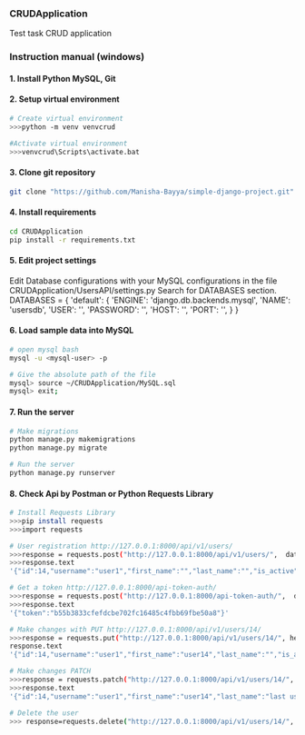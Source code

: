 ### CRUDApplication
 Test task CRUD application

### Instruction manual (windows)

#### 1. Install Python MySQL, Git

#### 2. Setup virtual environment
```bash
# Create virtual environment
>>>python -m venv venvcrud

#Activate virtual environment
>>>venvcrud\Scripts\activate.bat
```

#### 3. Clone git repository
```bash
git clone "https://github.com/Manisha-Bayya/simple-django-project.git"
```

#### 4. Install requirements
```bash
cd CRUDApplication
pip install -r requirements.txt
```

#### 5. Edit project settings

Edit Database configurations with your MySQL configurations in the file CRUDApplication/UsersAPI/settings.py 
Search for DATABASES section.
DATABASES = {
    'default': {
        'ENGINE': 'django.db.backends.mysql',
        'NAME': 'usersdb',
        'USER': '<mysql-user>',
        'PASSWORD': '<mysql-password>',
        'HOST': '<mysql-host>',
        'PORT': '<mysql-port>',
    }
}

#### 6. Load sample data into MySQL
```bash
# open mysql bash
mysql -u <mysql-user> -p

# Give the absolute path of the file
mysql> source ~/CRUDApplication/MySQL.sql
mysql> exit;

```

#### 7. Run the server
```bash
# Make migrations
python manage.py makemigrations
python manage.py migrate

# Run the server
python manage.py runserver
```

#### 8. Check Api by Postman or Python Requests Library
```bash
# Install Requests Library
>>>pip install requests
>>>import requests

# User registration http://127.0.0.1:8000/api/v1/users/
>>>response = requests.post("http://127.0.0.1:8000/api/v1/users/",  data={'username':'user1', 'password': 'passWord1'})
>>>response.text
'{"id":14,"username":"user1","first_name":"","last_name":"","is_active":true,"last_login":null,"is_superuser":false}'

# Get a token http://127.0.0.1:8000/api-token-auth/
>>>response = requests.post("http://127.0.0.1:8000/api-token-auth/",  data={'username':'user1', 'password': 'passWord1'})
>>>response.text
'{"token":"b55b3833cfefdcbe702fc16485c4fbb69fbe50a8"}'

# Make changes with PUT http://127.0.0.1:8000/api/v1/users/14/
>>>response = requests.put("http://127.0.0.1:8000/api/v1/users/14/", headers = {'Authorization': 'token b55b3833cfefdcbe702fc16485c4fbb69fbe50a8'},  data={'username':'user1', 'password': 'passWord1', 'first_name': 'user14' })
response.text
'{"id":14,"username":"user1","first_name":"user14","last_name":"","is_active":true,"last_login":null,"is_superuser":false}'

# Make changes PATCH 
>>>response = requests.patch("http://127.0.0.1:8000/api/v1/users/14/", headers = {'Authorization': 'token b55b3833cfefdcbe702fc16485c4fbb69fbe50a8'},  data={'last_name': 'last user14' })
>>>response.text
'{"id":14,"username":"user1","first_name":"user14","last_name":"last user14","is_active":true,"last_login":null,"is_superuser":false}'

# Delete the user
>>> response=requests.delete("http://127.0.0.1:8000/api/v1/users/14/", headers = {'Authorization': 'token b55b3833cfefdcbe702fc16485c4fbb69fbe50a8'})
```
